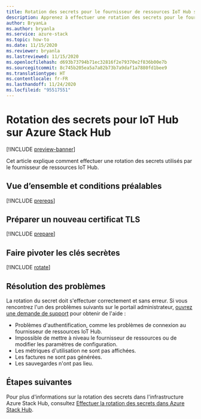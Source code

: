 ```yaml
---
title: Rotation des secrets pour le fournisseur de ressources IoT Hub sur Azure Stack Hub
description: Apprenez à effectuer une rotation des secrets pour le fournisseur de ressources IoT Hub sur Azure Stack Hub
author: BryanLa
ms.author: bryanla
ms.service: azure-stack
ms.topic: how-to
ms.date: 11/15/2020
ms.reviewer: bryanla
ms.lastreviewed: 11/15/2020
ms.openlocfilehash: d693b73794b71ec32816f2e79370e2f836b00e7b
ms.sourcegitcommit: 8c745b205ea5a7a82b73b7a9daf1a7880fd1bee9
ms.translationtype: HT
ms.contentlocale: fr-FR
ms.lasthandoff: 11/24/2020
ms.locfileid: "95517551"
---
```

# <a name="how-to-rotate-secrets-for-iot-hub-on-azure-stack-hub"></a>Rotation des secrets pour IoT Hub sur Azure Stack Hub

[!INCLUDE [preview-banner](../includes/iot-hub-preview.md)]

Cet article explique comment effectuer une rotation des secrets utilisés par le fournisseur de ressources IoT Hub.

## <a name="overview-and-prerequisites"></a>Vue d’ensemble et conditions préalables

[!INCLUDE [prereqs](../includes/resource-provider-va-rotate-secrets-prereqs.md)]

## <a name="prepare-a-new-tls-certificate"></a>Préparer un nouveau certificat TLS

[!INCLUDE [prepare](../includes/resource-provider-va-rotate-secrets-prepare.md)]

## <a name="rotate-secrets"></a>Faire pivoter les clés secrètes

[!INCLUDE [rotate](../includes/resource-provider-va-rotate-secrets-rotate.md)]

## <a name="troubleshooting"></a>Résolution des problèmes

La rotation du secret doit s'effectuer correctement et sans erreur. Si vous rencontrez l'un des problèmes suivants sur le portail administrateur, [ouvrez une demande de support](azure-stack-manage-basics.md#where-to-get-support) pour obtenir de l'aide :

   - Problèmes d'authentification, comme les problèmes de connexion au fournisseur de ressources IoT Hub.
   - Impossible de mettre à niveau le fournisseur de ressources ou de modifier les paramètres de configuration.
   - Les métriques d'utilisation ne sont pas affichées.
   - Les factures ne sont pas générées.
   - Les sauvegardes n'ont pas lieu.

## <a name="next-steps"></a>Étapes suivantes

Pour plus d'informations sur la rotation des secrets dans l'infrastructure Azure Stack Hub, consultez [Effectuer la rotation des secrets dans Azure Stack Hub](azure-stack-rotate-secrets.md).
